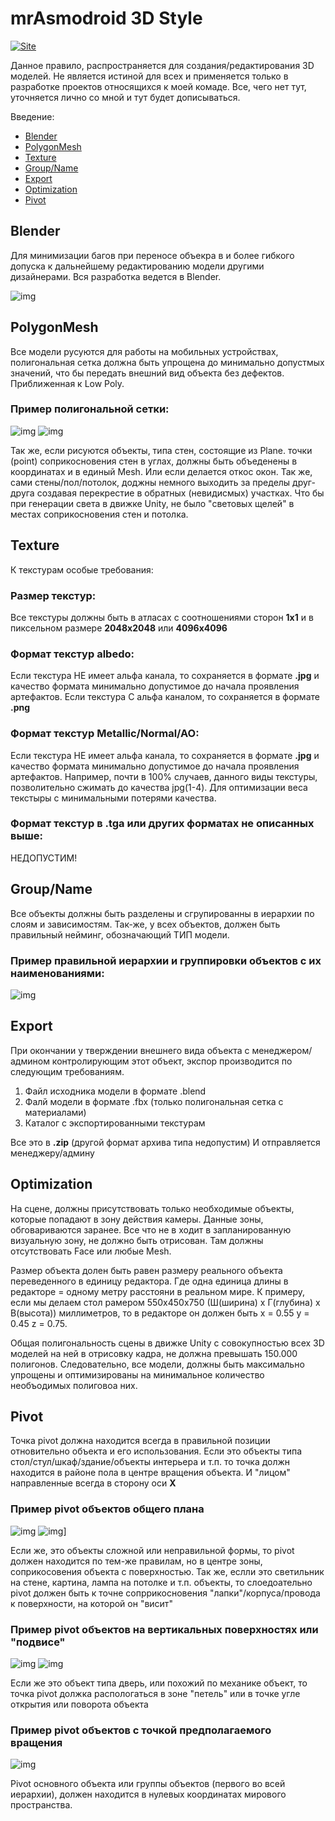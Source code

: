 # mrAsmodroid 3D Style

[![Site](https://softwaredev.space/Logo128.png)](https://softwaredev.space/)

Данное правило, распространяется для создания/редактирования 3D моделей. Не является истиной для всех и применяется только в разработке проектов относящихся к моей комаде. Все, чего нет тут, уточняется лично со мной и тут будет дописываться. 

Введение:
   * [Blender](#Blender)
   * [PolygonMesh](#PolygonMesh)
   * [Texture](#Texture)
   * [Group/Name](#Group/Name)
   * [Export](#Export)
   * [Optimization](#Optimization)
   * [Pivot](#Pivot)
   
   
## Blender 

Для минимизации багов при переносе объекра в  и более гибкого допуска к дальнейшему редактированию модели другими дизайнерами. Вся разработка ведется в Blender.

![img](https://softwaredev.space/git/blender.png)

## PolygonMesh

Все модели русуются для работы на мобильных устройствах, полигональная сетка должна быть упрощена до минимально допустмых значений, что бы передать внешний вид объекта без дефектов. Приближенная к Low Poly.

### Пример полигональной сетки:
![img](https://softwaredev.space/git/poligon1.webp) ![img](https://softwaredev.space/git/poligon2.webp)

Так же, если рисуются объекты, типа стен, состоящие из Plane. точки (point) соприкосновения стен в углах, должны быть объеденены в координатах и в единый Mesh. Или если делается откос окон. Так же, сами стены/пол/потолок, доджны немного выходить за пределы друг-друга создавая перекрестие в обратных (невидисмых) участках. Что бы при генерации света в движке Unity, не было "световых щелей" в местах соприкосновения стен и потолка.

## Texture

К текстурам особые требования:
### Размер текстур:
Все текстуры должны быть в атласах с соотношениями сторон <b>1х1</b> и в пиксельном размере <b>2048х2048</b> или <b>4096х4096</b>
### Формат текстур albedo:
Если текстура НЕ имеет альфа канала, то сохраняется в формате <b>.jpg</b> и качество формата минимально допустимое до начала проявления артефактов.
Если текстура С альфа каналом, то сохраняется в формате <b>.png</b>
### Формат текстур Metallic/Normal/AO:
Если текстура НЕ имеет альфа канала, то сохраняется в формате <b>.jpg</b> и качество формата минимально допустимое до начала проявления артефактов. Например, почти в 100% случаев, данного виды текстуры, позволительно сжимать до качества jpg(1-4). Для оптимизации веса текстыры с минимальными потерями качества.
### Формат текстур в .tga или других форматах не описанных выше:
НЕДОПУСТИМ!

## Group/Name

Все объекты должны быть разделены и сгрупированны в иерархии по слоям и зависимостям. Так-же, у всех объектов, должен быть правильный нейминг, обозначающий ТИП модели.

### Пример правильной иерархии и группировки объектов с их наименованиями:
![img](https://softwaredev.space/git/Hierarchy.webp)

## Export

При окончании у тверждении внешнего вида объекта с менеджером/админом контролирующим этот объект, экспор производится по следующим требованиям.
1) Файл исходника модели в формате .blend
2) Фалй модели в формате .fbx (только полигональная сетка с материалами)
3) Каталог с экспортированными текстурам

Все это в <b>.zip</b> (другой формат архива типа  недопустим)
И отправляется менеджеру/админу

## Optimization

На сцене, должны присутствовать только необходимые объекты, которые попадают в зону действия камеры. Данные зоны, обговариваются заранее. Все что не в ходит в запланированную визуальную зону, не должно быть отрисован. Там должны отсутствовать Face или любые Mesh.

Размер объекта долен быть равен размеру реального объекта переведенного в единицу редактора. Где одна единица длины в редакторе = одному метру расстояни в реальном мире. К примеру, если мы делаем стол рамером 550х450х750 (Ш(ширина) х Г(глубина) х В(высота)) миллиметров, то в редакторе он должен быть x = 0.55 y = 0.45 z = 0.75.

Общая полигональность сцены в движке Unity с совокупностью всех 3D моделей на ней в отрисовку кадра, не должна превышать 150.000 полигонов. Следовательно, все модели, должны быть максимально упрощены и оптимизированы на минимальное количество необъодимых полиговоа них.

## Pivot

Точка pivot должна находится всегда в правильной позиции отновительно объекта и его использования.
Если это объекты типа стол/стул/шкаф/здание/объекты интерьера и т.п. то точка должн находится в районе пола в центре вращения объекта. И "лицом" направленные всегда в сторону оси <b>X</b>
### Пример pivot объектов общего плана
![img](https://softwaredev.space/git/Pivot1.webp) ![img](https://softwaredev.space/git/Pivot2.webp)] 

Если же, это объекты сложной или неправильной формы, то pivot должен находится по тем-же правилам, но в центре зоны, соприкосовения объекта с поверхностью.
Так же, еслли это светильник на стене, картина, лампа на потолке и т.п. объекты, то слоедоательно pivot должен быть к точне сопррикосновения "лапки"/корпуса/провода к поверхности, на которой он "висит"
### Пример pivot объектов на вертикальных поверхностях или "подвисе"
![img](https://softwaredev.space/git/Pivot4.webp) ![img](https://softwaredev.space/git/Pivot5.webp)

Если же это объект типа дверь, или похожий по механике объект, то точка pivot должка распологаться в зоне "петель" или в точке угле открытия или поворота объекта
### Пример pivot объектов с точкой предполагаемого вращения
![img](https://softwaredev.space/git/Pivot3.webp)

Pivot основного объекта или группы объектов (первого во всей иерархии), должен находится в нулевых координатах мирового пространства.

